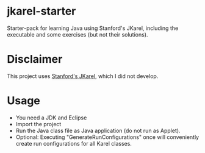 # jkarel-starter
Starter-pack for learning Java using Stanford's JKarel, including the executable and some exercises (but not their solutions).

# Disclaimer
This project uses [Stanford's JKarel](https://github.com/stepp/stanford-cpp-library/tree/master/Karel), which I did not develop.

# Usage
- You need a JDK and Eclipse
- Import the project
- Run the Java class file as Java application (do not run as Applet).
- Optional: Executing "GenerateRunConfigurations" once will conveniently create run configurations for all Karel classes.